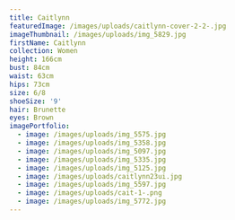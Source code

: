 ```yaml
---
title: Caitlynn
featuredImage: /images/uploads/caitlynn-cover-2-2-.jpg
imageThumbnail: /images/uploads/img_5829.jpg
firstName: Caitlynn
collection: Women
height: 166cm
bust: 84cm
waist: 63cm
hips: 73cm
size: 6/8
shoeSize: '9'
hair: Brunette
eyes: Brown
imagePortfolio:
  - image: /images/uploads/img_5575.jpg
  - image: /images/uploads/img_5358.jpg
  - image: /images/uploads/img_5097.jpg
  - image: /images/uploads/img_5335.jpg
  - image: /images/uploads/img_5125.jpg
  - image: /images/uploads/caitlynn23ui.jpg
  - image: /images/uploads/img_5597.jpg
  - image: /images/uploads/cait-1-.png
  - image: /images/uploads/img_5772.jpg
---
```


